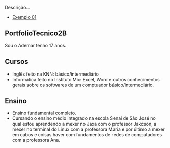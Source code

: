 Descrição...

* [Exemplo 01](PortfolioTecnico2B/FundamentosdeTI/Exemplos/Exe1.sh)

## PortfolioTecnico2B
Sou o Ademar tenho 17 anos.
## Cursos
* Inglês feito na KNN: básico/intermediário
* Informática feito no Instituto Mix: Excel, Word e outros conhecimentos gerais sobre os softwares de um comptuador básico/intermediário.
## Ensino 
* Ensino fundamental completo.
* Cursando o ensino médio integrado na escola Senai de São José no qual estou aprendendo a mexer no Jaxa com o professor Jakcson, a mexer no terminal do Linux com a professora Maria e por último a mexer em cabos e coisas haver com fundamentos de redes de computadores com a professora Ana.
